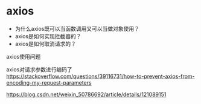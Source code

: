 # axios

- 为什么axios既可以当函数调用又可以当做对象使用？
- axios是如何实现拦截器的？
- axios是如何取消请求的？


axios使用问题


axios对请求参数进行编码了
https://stackoverflow.com/questions/39116731/how-to-prevent-axios-from-encoding-my-request-parameters

[1]: http://www.axios-js.com/	"axios中文网"
[2]: https://axios-http.com/zh/docs/intro	"axios官网"

https://blog.csdn.net/weixin_50786692/article/details/121089151

